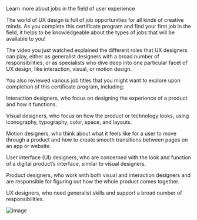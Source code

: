 Learn more about jobs in the field of user experience

The world of UX design is full of job opportunities for all kinds of creative minds. As you complete this certificate program and find your first job in the field, it helps to be knowledgeable about the types of jobs that will be available to you! 

The video you just watched explained the different roles that UX designers can play, either as generalist designers with a broad number of responsibilities, or as specialists who dive deep into one particular facet of UX design, like interaction, visual, or motion design.

You also reviewed various job titles that you might want to explore upon completion of this certificate program, including: 

Interaction designers, who focus on designing the experience of a product and how it functions.

Visual designers, who focus on how the product or technology looks, using iconography, typography, color, space, and layouts.

Motion designers, who think about what it feels like for a user to move through a product and how to create smooth transitions between pages on an app or website.

User interface (UI) designers, who are concerned with the look and function of a digital product’s interface, similar to visual designers.

Product designers, who work with both visual and interaction designers and are responsible for figuring out how the whole product comes together.

UX designers, who need generalist skills and support a broad number of responsibilities.

![image](https://user-images.githubusercontent.com/74020237/147718632-7392be97-5b4b-44f4-8ab9-61a45d288656.png)
